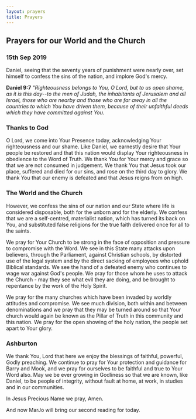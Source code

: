 ```yaml
---
layout: prayers
title: Prayers
---
```

## Prayers for our World and the Church 

### 15th Sep 2019 

Daniel, seeing that the seventy years of punishment were nearly over, set himself to confess the sins of the nation, and implore God's mercy.

__Daniel 9:7__ _"Righteousness belongs to You, O Lord, but to us open shame, as it is this day--to the men of Judah, the inhabitants of Jerusalem and all Israel, those who are nearby and those who are far away in all the countries to which You have driven them, because of their unfaithful deeds which they have committed against You._

### Thanks to God
O Lord, we come into Your Presence today, acknowledging Your righteousness and our shame. Like Daniel, we earnestly desire that Your people be restored and that this nation would display Your righteousness in obedience to the Word of Truth.  We thank You for Your mercy and grace so that we are not consumed in judgement. We thank You that Jesus took our place, suffered and died for our sins, and rose on the third day to glory. We thank You that our enemy is defeated and that Jesus reigns from on high. 

### The World and the Church
However, we confess the sins of our nation and our State where life is considered disposable, both for the unborn and for the elderly. We confess that we are a self-centred, materialist nation, which has turned its back on You, and substituted false religions for the true faith delivered once for all to the saints.

We pray for Your Church to be strong in the face of opposition and pressure to compromise with the Word. We see in this State many attacks upon believers, through the Parliament, against Christian schools, by distorted use of the legal system and by the direct sacking of employees who uphold Biblical standards. We see the hand of a defeated enemy who continues to wage war against God's people. We pray for those whom he uses to attack the Church - may they see what evil they are doing, and be brought to repentance by the work of the Holy Spirit. 

We pray for the many churches which have been invaded by worldly attitudes and compromise. We see much division, both within and between denominations and we pray that they may be turned around so that Your church would again be known as the Pillar of Truth in this community and this nation. We pray for the open showing of the holy nation, the people set apart to Your glory.

### Ashburton
We thank You, Lord that here we enjoy the blessings of faithful, powerful, Godly preaching. We continue to pray for Your protection and guidance for Barry and Mook, and we pray for ourselves to be faithful and true to Your Word also. May we be ever growing in Godliness so that we are known, like Daniel, to be people of integrity, without fault at home, at work, in studies and in our communities.

In Jesus Precious Name we pray, Amen.

And now MarJo will bring our second reading for today.